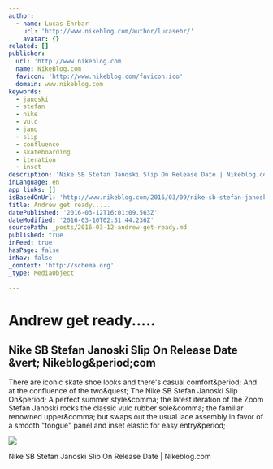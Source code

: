 ```yaml
---
author:
  - name: Lucas Ehrbar
    url: 'http://www.nikeblog.com/author/lucasehr/'
    avatar: {}
related: []
publisher:
  url: 'http://www.nikeblog.com'
  name: NikeBlog.com
  favicon: 'http://www.nikeblog.com/favicon.ico'
  domain: www.nikeblog.com
keywords:
  - janoski
  - stefan
  - nike
  - vulc
  - jano
  - slip
  - confluence
  - skateboarding
  - iteration
  - inset
description: 'Nike SB Stefan Janoski Slip On Release Date | Nikeblog.com'
inLanguage: en
app_links: []
isBasedOnUrl: 'http://www.nikeblog.com/2016/03/09/nike-sb-stefan-janoski-slip-on-release/'
title: Andrew get ready.....
datePublished: '2016-03-12T16:01:09.563Z'
dateModified: '2016-03-10T02:31:44.236Z'
sourcePath: _posts/2016-03-12-andrew-get-ready.md
published: true
inFeed: true
hasPage: false
inNav: false
_context: 'http://schema.org'
_type: MediaObject

---
```

# Andrew get ready.....

<article style=""><h1>Nike SB Stefan Janoski Slip On Release Date &amp;vert; Nikeblog&amp;period;com</h1><p>There are iconic skate shoe looks and there's casual comfort&amp;period; And at the confluence of the two&amp;quest; The Nike SB Stefan Janoski Slip On&amp;period; A perfect summer style&amp;comma; the latest iteration of the Zoom Stefan Janoski rocks the classic vulc rubber sole&amp;comma; the familiar renowned upper&amp;comma; but swaps out the usual lace assembly in favor of a smooth "tongue" panel and inset elastic for easy entry&amp;period;</p><img src="http://cdn.nikeblog.com/wp-content/uploads/2016/03/Nike-SB-Stefan-Janoski-Slip-On-1-1.jpg" /></article>

Nike SB Stefan Janoski Slip On Release Date | Nikeblog.com